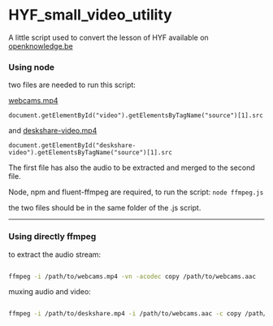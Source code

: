 # HYF_small_video_utility

A little  script used to convert the lesson of HYF available on [openknowledge.be](https://meet.openknowledge.be/playback/presentation/2.0/playback.html?meetingId=48966e92bc14f80c53d450f9e59dc77e812b2f8b-1605437686426)

### Using node

two files are needed to run this script:

[webcams.mp4](https://meet.openknowledge.be/presentation/48966e92bc14f80c53d450f9e59dc77e812b2f8b-1605437686426/video/webcams.mp4)

`document.getElementById("video").getElementsByTagName("source")[1].src`

and [deskshare-video.mp4](https://meet.openknowledge.be/presentation/48966e92bc14f80c5…d450f9e59dc77e812b2f8b-1605437686426/deskshare/deskshare.mp4)

`document.getElementById("deskshare-video").getElementsByTagName("source")[1].src`

The first file has also the audio to be extracted and merged to the second file.

Node, npm and fluent-ffmpeg are required, to run the script:
`node ffmpeg.js `

the two files should be in the same folder of the .js script.

---
### Using directly ffmpeg
to extract the audio stream:
```bash

ffmpeg -i /path/to/webcams.mp4 -vn -acodec copy /path/to/webcams.aac
```
muxing audio and video:
```bash

ffmpeg -i /path/to/deskshare.mp4 -i /path/to/webcams.aac -c copy /path/to/out.mp4
```

